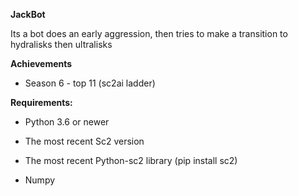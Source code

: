 **JackBot**

Its a bot does an early aggression, then tries to make a transition to hydralisks then ultralisks

**Achievements** 

- Season 6 - top 11 (sc2ai ladder)

**Requirements:**

- Python 3.6 or newer

- The most recent Sc2 version

- The most recent Python-sc2 library (pip install sc2)

- Numpy